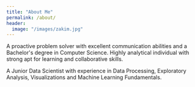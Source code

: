 ```yaml
---
title: "About Me"
permalink: /about/
header:
  image: "/images/zakim.jpg"
---
```


A proactive problem solver with excellent communication abilities and a Bachelor's degree in Computer Science. Highly analytical individual with strong apt for learning and collaborative skills. 

A Junior Data Scientist with experience in Data Processing, Exploratory Analysis, Visualizations and Machine Learning Fundamentals.




